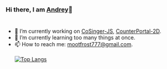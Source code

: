 ### Hi there, I am [Andrey](https://mootfrost.ru/)👋
# 

- 🔭 I’m currently working on [CoSinger-JS](https://github.com/Mootfrost777/CoSinger-JS), [CounterPortal-2D](https://github.com/Mootfrost777/CounterPortal-2D).
- 🌱 I’m currently learning too many things at once.
- 📫 How to reach me: [mootfrost777@gmail.com](mailto:mootfrost777@gmail.com?subject=I'm%20from%20your%20GitHub.). <br/><br/>
[![Top Langs](https://github-readme-stats.vercel.app/api/top-langs/?username=Mootfrost777&theme=onedark)](https://github.com/anuraghazra/github-readme-stats)
